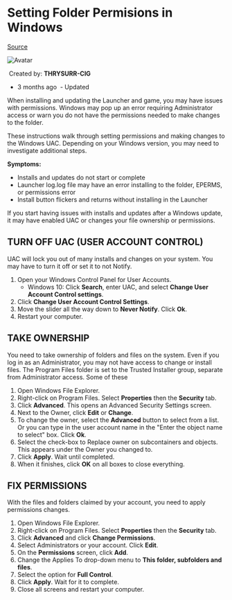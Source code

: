 # Setting Folder Permisions in Windows
[Source](https://support.robertsspaceindustries.com/hc/en-us/articles/360002284834-Windows-Set-Folder-Permissions)

![Avatar](https://support.robertsspaceindustries.com/system/photos/910458787/Ark_SC.PNG)

 Created by: **THRYSURR-CIG**

-   3 months ago
 -   Updated

When installing and updating the Launcher and game, you may have issues with permissions. Windows may pop up an error requiring Administrator access or warn you do not have the permissions needed to make changes to the folder.

These instructions walk through setting permissions and making changes to the Windows UAC. Depending on your Windows version, you may need to investigate additional steps.

**Symptoms:**

-   Installs and updates do not start or complete
-   Launcher log.log file may have an error installing to the folder, EPERMS, or permissions error
-   Install button flickers and returns without installing in the Launcher 

If you start having issues with installs and updates after a Windows update, it may have enabled UAC or changes your file ownership or permissions.

## TURN OFF UAC (USER ACCOUNT CONTROL)

UAC will lock you out of many installs and changes on your system. You may have to turn it off or set it to not Notify.

1.  Open your Windows Control Panel for User Accounts.  
    -   Windows 10: Click **Search**, enter UAC, and select **Change User Account Control settings**.
2.  Click **Change User Account Control Settings**.
3.  Move the slider all the way down to **Never Notify**. Click **Ok**.
4.  Restart your computer.

## TAKE OWNERSHIP

You need to take ownership of folders and files on the system. Even if you log in as an Administrator, you may not have access to change or install files. The Program Files folder is set to the Trusted Installer group, separate from Administrator access. Some of these

1.  Open Windows File Explorer.
2.  Right-click on Program Files. Select **Properties** then the **Security** tab.
3.  Click **Advanced**. This opens an Advanced Security Settings screen.
4.  Next to the Owner, click **Edit** or **Change**.
5.  To change the owner, select the **Advanced** button to select from a list. Or you can type in the user account name in the "Enter the object name to select" box. Click **Ok**.
6.  Select the check-box to Replace owner on subcontainers and objects. This appears under the Owner you changed to.
7.  Click **Apply**. Wait until completed.
8.  When it finishes, click **OK** on all boxes to close everything.

## FIX PERMISSIONS

With the files and folders claimed by your account, you need to apply permissions changes.

1.  Open Windows File Explorer.
2.  Right-click on Program Files. Select **Properties** then the **Security** tab.
3.  Click **Advanced** and click **Change Permissions**.
4.  Select Administrators or your account. Click **Edit**.
5.  On the **Permissions** screen, click **Add**.
6.  Change the Applies To drop-down menu to **This folder, subfolders and files**.
7.  Select the option for **Full Control**.
8.  Click **Apply**. Wait for it to complete.
9.  Close all screens and restart your computer.